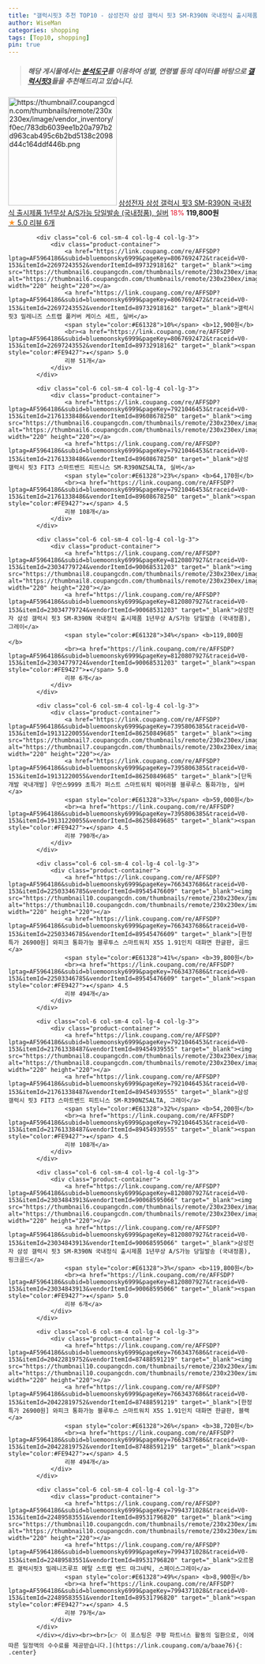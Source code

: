 ```yaml
---
title: "갤럭시핏3 추천 TOP10 - 삼성전자 삼성 갤럭시 핏3 SM-R390N 국내정식 출시제품 1년무상 A/S가능 당일발송 (국내정품), 실버"
author: WiseMan
categories: shopping
tags: [Top10, shopping]
pin: true
---
```


> ##### 해당 게시물에서는 [**분석도구**](https://itemscout.io/)를 이용하여 **성별**, **연령별** 등의 데이터를 바탕으로 [**갤럭시핏3**](https://link.coupang.com/a/baae76)들을 추천해드리고 있습니다.
<div class="container"><div class="row">
            <div class="col-6 col-sm-4 col-lg-4 col-lg-3">
                <div class="product-container">
                    <a href="https://link.coupang.com/re/AFFSDP?lptag=AF5964186&subid=bluemoonsky6999&pageKey=8120807927&traceid=V0-153&itemId=23034779729&vendorItemId=90068531215" target="_blank"><img src="https://thumbnail7.coupangcdn.com/thumbnails/remote/230x230ex/image/vendor_inventory/f0ec/783db6039ee1b20a797b2d963cab495c6b2bd5138c2098d44c164ddf446b.png" alt="https://thumbnail7.coupangcdn.com/thumbnails/remote/230x230ex/image/vendor_inventory/f0ec/783db6039ee1b20a797b2d963cab495c6b2bd5138c2098d44c164ddf446b.png" width="220" height="220"></a>
                    <a href="https://link.coupang.com/re/AFFSDP?lptag=AF5964186&subid=bluemoonsky6999&pageKey=8120807927&traceid=V0-153&itemId=23034779729&vendorItemId=90068531215" target="_blank">삼성전자 삼성 갤럭시 핏3 SM-R390N 국내정식 출시제품 1년무상 A/S가능 당일발송 (국내정품), 실버</a>
                    <span style="color:#E61328">18%</span> <b>119,800원</b>
                    <br><a href="https://link.coupang.com/re/AFFSDP?lptag=AF5964186&subid=bluemoonsky6999&pageKey=8120807927&traceid=V0-153&itemId=23034779729&vendorItemId=90068531215" target="_blank"><span style="color:#FE9427">★</span> 5.0
                    리뷰 6개</a>
                </div>
            </div>
            
            <div class="col-6 col-sm-4 col-lg-4 col-lg-3">
                <div class="product-container">
                    <a href="https://link.coupang.com/re/AFFSDP?lptag=AF5964186&subid=bluemoonsky6999&pageKey=8067692472&traceid=V0-153&itemId=22697243552&vendorItemId=89732918162" target="_blank"><img src="https://thumbnail6.coupangcdn.com/thumbnails/remote/230x230ex/image/vendor_inventory/2024/4c3109aa4ea06ef6f4ae006db5b63877f076e90cdefecfce29c2729d4226.png" alt="https://thumbnail6.coupangcdn.com/thumbnails/remote/230x230ex/image/vendor_inventory/2024/4c3109aa4ea06ef6f4ae006db5b63877f076e90cdefecfce29c2729d4226.png" width="220" height="220"></a>
                    <a href="https://link.coupang.com/re/AFFSDP?lptag=AF5964186&subid=bluemoonsky6999&pageKey=8067692472&traceid=V0-153&itemId=22697243552&vendorItemId=89732918162" target="_blank">갤럭시 핏3 밀레니즈 스트랩 풀커버 케이스 세트, 실버</a>
                    <span style="color:#E61328">10%</span> <b>12,900원</b>
                    <br><a href="https://link.coupang.com/re/AFFSDP?lptag=AF5964186&subid=bluemoonsky6999&pageKey=8067692472&traceid=V0-153&itemId=22697243552&vendorItemId=89732918162" target="_blank"><span style="color:#FE9427">★</span> 5.0
                    리뷰 51개</a>
                </div>
            </div>
            
            <div class="col-6 col-sm-4 col-lg-4 col-lg-3">
                <div class="product-container">
                    <a href="https://link.coupang.com/re/AFFSDP?lptag=AF5964186&subid=bluemoonsky6999&pageKey=7921046453&traceid=V0-153&itemId=21761338486&vendorItemId=89608678250" target="_blank"><img src="https://thumbnail6.coupangcdn.com/thumbnails/remote/230x230ex/image/vendor_inventory/9db5/a8de0ac456686c659b350cfb328f662e771e86f1b66af2c19a683c24e911.jpg" alt="https://thumbnail6.coupangcdn.com/thumbnails/remote/230x230ex/image/vendor_inventory/9db5/a8de0ac456686c659b350cfb328f662e771e86f1b66af2c19a683c24e911.jpg" width="220" height="220"></a>
                    <a href="https://link.coupang.com/re/AFFSDP?lptag=AF5964186&subid=bluemoonsky6999&pageKey=7921046453&traceid=V0-153&itemId=21761338486&vendorItemId=89608678250" target="_blank">삼성 갤럭시 핏3 FIT3 스마트밴드 피트니스 SM-R390NZSALTA, 실버</a>
                    <span style="color:#E61328">23%</span> <b>64,170원</b>
                    <br><a href="https://link.coupang.com/re/AFFSDP?lptag=AF5964186&subid=bluemoonsky6999&pageKey=7921046453&traceid=V0-153&itemId=21761338486&vendorItemId=89608678250" target="_blank"><span style="color:#FE9427">★</span> 4.5
                    리뷰 108개</a>
                </div>
            </div>
            
            <div class="col-6 col-sm-4 col-lg-4 col-lg-3">
                <div class="product-container">
                    <a href="https://link.coupang.com/re/AFFSDP?lptag=AF5964186&subid=bluemoonsky6999&pageKey=8120807927&traceid=V0-153&itemId=23034779724&vendorItemId=90068531203" target="_blank"><img src="https://thumbnail8.coupangcdn.com/thumbnails/remote/230x230ex/image/vendor_inventory/c9ba/777c4c2ab0d7184f769aec70016c7cfaddcd4cc1c430dc9d4e5587341abb.png" alt="https://thumbnail8.coupangcdn.com/thumbnails/remote/230x230ex/image/vendor_inventory/c9ba/777c4c2ab0d7184f769aec70016c7cfaddcd4cc1c430dc9d4e5587341abb.png" width="220" height="220"></a>
                    <a href="https://link.coupang.com/re/AFFSDP?lptag=AF5964186&subid=bluemoonsky6999&pageKey=8120807927&traceid=V0-153&itemId=23034779724&vendorItemId=90068531203" target="_blank">삼성전자 삼성 갤럭시 핏3 SM-R390N 국내정식 출시제품 1년무상 A/S가능 당일발송 (국내정품), 그레이</a>
                    <span style="color:#E61328">34%</span> <b>119,800원</b>
                    <br><a href="https://link.coupang.com/re/AFFSDP?lptag=AF5964186&subid=bluemoonsky6999&pageKey=8120807927&traceid=V0-153&itemId=23034779724&vendorItemId=90068531203" target="_blank"><span style="color:#FE9427">★</span> 5.0
                    리뷰 6개</a>
                </div>
            </div>
            
            <div class="col-6 col-sm-4 col-lg-4 col-lg-3">
                <div class="product-container">
                    <a href="https://link.coupang.com/re/AFFSDP?lptag=AF5964186&subid=bluemoonsky6999&pageKey=7395806385&traceid=V0-153&itemId=19131220055&vendorItemId=86250849685" target="_blank"><img src="https://thumbnail7.coupangcdn.com/thumbnails/remote/230x230ex/image/vendor_inventory/f868/ee1c005cb67bfe06c2b8d4210b2e30a01f5cc95a43e5753b1a33093521d8.png" alt="https://thumbnail7.coupangcdn.com/thumbnails/remote/230x230ex/image/vendor_inventory/f868/ee1c005cb67bfe06c2b8d4210b2e30a01f5cc95a43e5753b1a33093521d8.png" width="220" height="220"></a>
                    <a href="https://link.coupang.com/re/AFFSDP?lptag=AF5964186&subid=bluemoonsky6999&pageKey=7395806385&traceid=V0-153&itemId=19131220055&vendorItemId=86250849685" target="_blank">[단독개발 국내개발] 우먼스9999 초특가 퍼스트 스마트워치 웨어러블 블루루스 통화가능, 실버</a>
                    <span style="color:#E61328">33%</span> <b>59,000원</b>
                    <br><a href="https://link.coupang.com/re/AFFSDP?lptag=AF5964186&subid=bluemoonsky6999&pageKey=7395806385&traceid=V0-153&itemId=19131220055&vendorItemId=86250849685" target="_blank"><span style="color:#FE9427">★</span> 4.5
                    리뷰 790개</a>
                </div>
            </div>
            
            <div class="col-6 col-sm-4 col-lg-4 col-lg-3">
                <div class="product-container">
                    <a href="https://link.coupang.com/re/AFFSDP?lptag=AF5964186&subid=bluemoonsky6999&pageKey=7663437686&traceid=V0-153&itemId=22503346785&vendorItemId=89545476609" target="_blank"><img src="https://thumbnail10.coupangcdn.com/thumbnails/remote/230x230ex/image/vendor_inventory/9d93/d248fa11007f8f5cab212f5d195bc9f58d28e7ff579a615a1e0d3f2e82ef.jpg" alt="https://thumbnail10.coupangcdn.com/thumbnails/remote/230x230ex/image/vendor_inventory/9d93/d248fa11007f8f5cab212f5d195bc9f58d28e7ff579a615a1e0d3f2e82ef.jpg" width="220" height="220"></a>
                    <a href="https://link.coupang.com/re/AFFSDP?lptag=AF5964186&subid=bluemoonsky6999&pageKey=7663437686&traceid=V0-153&itemId=22503346785&vendorItemId=89545476609" target="_blank">[한정특가 26900원] 와피크 통화가능 블루투스 스마트워치 X5S 1.91인치 대화면 한글판, 골드</a>
                    <span style="color:#E61328">41%</span> <b>39,800원</b>
                    <br><a href="https://link.coupang.com/re/AFFSDP?lptag=AF5964186&subid=bluemoonsky6999&pageKey=7663437686&traceid=V0-153&itemId=22503346785&vendorItemId=89545476609" target="_blank"><span style="color:#FE9427">★</span> 4.5
                    리뷰 494개</a>
                </div>
            </div>
            
            <div class="col-6 col-sm-4 col-lg-4 col-lg-3">
                <div class="product-container">
                    <a href="https://link.coupang.com/re/AFFSDP?lptag=AF5964186&subid=bluemoonsky6999&pageKey=7921046453&traceid=V0-153&itemId=21761338487&vendorItemId=89454939555" target="_blank"><img src="https://thumbnail8.coupangcdn.com/thumbnails/remote/230x230ex/image/vendor_inventory/519a/7eeb69b405791ab357ef5ff742bbdfabcfc747eaeb938416d7ccab5fe287.jpg" alt="https://thumbnail8.coupangcdn.com/thumbnails/remote/230x230ex/image/vendor_inventory/519a/7eeb69b405791ab357ef5ff742bbdfabcfc747eaeb938416d7ccab5fe287.jpg" width="220" height="220"></a>
                    <a href="https://link.coupang.com/re/AFFSDP?lptag=AF5964186&subid=bluemoonsky6999&pageKey=7921046453&traceid=V0-153&itemId=21761338487&vendorItemId=89454939555" target="_blank">삼성 갤럭시 핏3 FIT3 스마트밴드 피트니스 SM-R390NZSALTA, 그레이</a>
                    <span style="color:#E61328">32%</span> <b>54,200원</b>
                    <br><a href="https://link.coupang.com/re/AFFSDP?lptag=AF5964186&subid=bluemoonsky6999&pageKey=7921046453&traceid=V0-153&itemId=21761338487&vendorItemId=89454939555" target="_blank"><span style="color:#FE9427">★</span> 4.5
                    리뷰 108개</a>
                </div>
            </div>
            
            <div class="col-6 col-sm-4 col-lg-4 col-lg-3">
                <div class="product-container">
                    <a href="https://link.coupang.com/re/AFFSDP?lptag=AF5964186&subid=bluemoonsky6999&pageKey=8120807927&traceid=V0-153&itemId=23034843913&vendorItemId=90068595066" target="_blank"><img src="https://thumbnail6.coupangcdn.com/thumbnails/remote/230x230ex/image/vendor_inventory/0905/63de79d3706eb40761f13ff8cc5d4186fec86e3314482b9317e42759803c.png" alt="https://thumbnail6.coupangcdn.com/thumbnails/remote/230x230ex/image/vendor_inventory/0905/63de79d3706eb40761f13ff8cc5d4186fec86e3314482b9317e42759803c.png" width="220" height="220"></a>
                    <a href="https://link.coupang.com/re/AFFSDP?lptag=AF5964186&subid=bluemoonsky6999&pageKey=8120807927&traceid=V0-153&itemId=23034843913&vendorItemId=90068595066" target="_blank">삼성전자 삼성 갤럭시 핏3 SM-R390N 국내정식 출시제품 1년무상 A/S가능 당일발송 (국내정품), 핑크골드</a>
                    <span style="color:#E61328">3%</span> <b>119,800원</b>
                    <br><a href="https://link.coupang.com/re/AFFSDP?lptag=AF5964186&subid=bluemoonsky6999&pageKey=8120807927&traceid=V0-153&itemId=23034843913&vendorItemId=90068595066" target="_blank"><span style="color:#FE9427">★</span> 5.0
                    리뷰 6개</a>
                </div>
            </div>
            
            <div class="col-6 col-sm-4 col-lg-4 col-lg-3">
                <div class="product-container">
                    <a href="https://link.coupang.com/re/AFFSDP?lptag=AF5964186&subid=bluemoonsky6999&pageKey=7663437686&traceid=V0-153&itemId=20422819752&vendorItemId=87488591219" target="_blank"><img src="https://thumbnail10.coupangcdn.com/thumbnails/remote/230x230ex/image/vendor_inventory/e485/611af966bc478fcf4df52bb2cb7e4b39cb97a967c46b52bc2e1411486f47.jpg" alt="https://thumbnail10.coupangcdn.com/thumbnails/remote/230x230ex/image/vendor_inventory/e485/611af966bc478fcf4df52bb2cb7e4b39cb97a967c46b52bc2e1411486f47.jpg" width="220" height="220"></a>
                    <a href="https://link.coupang.com/re/AFFSDP?lptag=AF5964186&subid=bluemoonsky6999&pageKey=7663437686&traceid=V0-153&itemId=20422819752&vendorItemId=87488591219" target="_blank">[한정특가 26900원] 와피크 통화가능 블루투스 스마트워치 X5S 1.91인치 대화면 한글판, 블랙</a>
                    <span style="color:#E61328">26%</span> <b>38,720원</b>
                    <br><a href="https://link.coupang.com/re/AFFSDP?lptag=AF5964186&subid=bluemoonsky6999&pageKey=7663437686&traceid=V0-153&itemId=20422819752&vendorItemId=87488591219" target="_blank"><span style="color:#FE9427">★</span> 4.5
                    리뷰 494개</a>
                </div>
            </div>
            
            <div class="col-6 col-sm-4 col-lg-4 col-lg-3">
                <div class="product-container">
                    <a href="https://link.coupang.com/re/AFFSDP?lptag=AF5964186&subid=bluemoonsky6999&pageKey=7994371028&traceid=V0-153&itemId=22489583551&vendorItemId=89531796820" target="_blank"><img src="https://thumbnail10.coupangcdn.com/thumbnails/remote/230x230ex/image/vendor_inventory/968a/4acea0642b67098c270712e29b17338344ed89f92bd6e1a145161aaec904.jpg" alt="https://thumbnail10.coupangcdn.com/thumbnails/remote/230x230ex/image/vendor_inventory/968a/4acea0642b67098c270712e29b17338344ed89f92bd6e1a145161aaec904.jpg" width="220" height="220"></a>
                    <a href="https://link.coupang.com/re/AFFSDP?lptag=AF5964186&subid=bluemoonsky6999&pageKey=7994371028&traceid=V0-153&itemId=22489583551&vendorItemId=89531796820" target="_blank">오르몽트 갤럭시핏3 밀레니즈루프 메탈 스트랩 밴드 마그네틱, 스페이스그레이</a>
                    <span style="color:#E61328">49%</span> <b>8,900원</b>
                    <br><a href="https://link.coupang.com/re/AFFSDP?lptag=AF5964186&subid=bluemoonsky6999&pageKey=7994371028&traceid=V0-153&itemId=22489583551&vendorItemId=89531796820" target="_blank"><span style="color:#FE9427">★</span> 4.5
                    리뷰 79개</a>
                </div>
            </div>
            </div></div><br><br>[👉 이 포스팅은 쿠팡 파트너스 활동의 일환으로, 이에 따른 일정액의 수수료를 제공받습니다.](https://link.coupang.com/a/baae76){: .center}